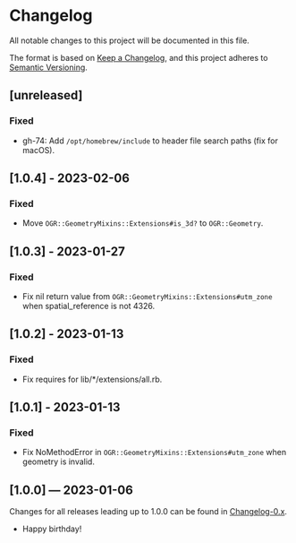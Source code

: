 # Changelog

All notable changes to this project will be documented in this file.

The format is based on [Keep a Changelog](https://keepachangelog.com/en/1.0.0/),
and this project adheres to
[Semantic Versioning](https://semver.org/spec/v2.0.0.html).

## [unreleased]

### Fixed

- gh-74: Add `/opt/homebrew/include` to header file search paths (fix for
  macOS).

## [1.0.4] - 2023-02-06

### Fixed

- Move `OGR::GeometryMixins::Extensions#is_3d?` to `OGR::Geometry`.

## [1.0.3] - 2023-01-27

### Fixed

- Fix nil return value from `OGR::GeometryMixins::Extensions#utm_zone` when
  spatial_reference is not 4326.

## [1.0.2] - 2023-01-13

### Fixed

- Fix requires for lib/\*/extensions/all.rb.

## [1.0.1] - 2023-01-13

### Fixed

- Fix NoMethodError in `OGR::GeometryMixins::Extensions#utm_zone` when geometry
  is invalid.

## [1.0.0] — 2023-01-06

Changes for all releases leading up to 1.0.0 can be found in
[Changelog-0.x](/Changelog-0.x.md).

- Happy birthday!
